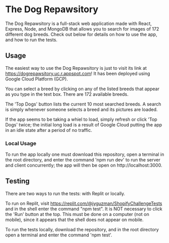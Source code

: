 # The Dog Repawsitory

The Dog Repawsitory is a full-stack web application made with React, Express, Node, and MongoDB that allows you to search for images of 172 different dog breeds. Check out below for details on how to use the app, and how to run the tests.

## Usage

The easiest way to use the Dog Repawsitory is just to visit its link at https://dogrepawsitory.uc.r.appspot.com! It has been deployed using Google Cloud Platform (GCP).

You can select a breed by clicking on any of the listed breeds that appear
as you type in the text box. There are 172 available breeds.

The 'Top Dogs' button lists the current 10 most searched breeds. A search
is simply whenever someone selects a breed and its pictures are loaded.

If the app seems to be taking a whiel to load, simply refresh or click 'Top Dogs' twice; the initial long load is a result of Google Cloud putting the app in an idle state after a period of no traffic.

### Local Usage

To run the app locally one must download this repository, open a terminal in the root directory, and enter the command 'npm run dev' to run the server and client concurrently; the app will then be open on http://localhost:3000.

## Testing

There are two ways to run the tests: with Replit or locally. 

To run on Replit, visit https://replit.com/@jyguzman/ShopifyChallengeTests and in the shell enter the command "npm test". It is NOT necessary to click the 'Run' button at the top. This must be done on a computer (not on mobile),
since it appears that the shell does not appear on mobile.

To run the tests locally, download the repository, and in the root 
directory open a terminal and enter the command 'npm test'.